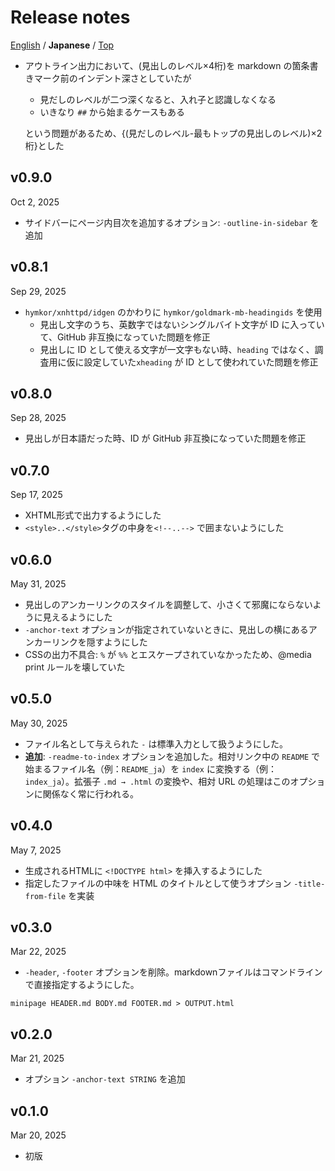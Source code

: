 Release notes
=============
[English](./release_note.md) / **Japanese** / [Top](./README.md)

- アウトライン出力において、(見出しのレベル×4桁)を markdown の箇条書きマーク前のインデント深さとしていたが

    - 見だしのレベルが二つ深くなると、入れ子と認識しなくなる
    - いきなり `##` から始まるケースもある

  という問題があるため、{(見だしのレベル-最もトップの見出しのレベル)×2桁}とした

v0.9.0
-----
Oct 2, 2025

- サイドバーにページ内目次を追加するオプション: `-outline-in-sidebar` を追加

v0.8.1
-----
Sep 29, 2025

- `hymkor/xnhttpd/idgen` のかわりに `hymkor/goldmark-mb-headingids` を使用
    - 見出し文字のうち、英数字ではないシングルバイト文字が ID に入っていて、GitHub 非互換になっていた問題を修正
    - 見出しに ID として使える文字が一文字もない時、`heading` ではなく、調査用に仮に設定していた`xheading` が ID として使われていた問題を修正

v0.8.0
------
Sep 28, 2025

- 見出しが日本語だった時、ID が GitHub 非互換になっていた問題を修正

v0.7.0
------
Sep 17, 2025

- XHTML形式で出力するようにした
- `<style>..</style>`タグの中身を`<!--..-->` で囲まないようにした

v0.6.0
------
May 31, 2025

- 見出しのアンカーリンクのスタイルを調整して、小さくて邪魔にならないように見えるようにした
- `-anchor-text` オプションが指定されていないときに、見出しの横にあるアンカーリンクを隠すようにした
- CSSの出力不具合: `%` が `%%` とエスケープされていなかったため、@media print ルールを壊していた

v0.5.0
------
May 30, 2025


- ファイル名として与えられた `-` は標準入力として扱うようにした。
- **追加**: `-readme-to-index` オプションを追加した。相対リンク中の `README` で始まるファイル名（例：`README_ja`）を `index` に変換する（例：`index_ja`）。拡張子 `.md → .html` の変換や、相対 URL の処理はこのオプションに関係なく常に行われる。

v0.4.0
------
May 7, 2025

- 生成されるHTMLに `<!DOCTYPE html>` を挿入するようにした
- 指定したファイルの中味を HTML のタイトルとして使うオプション `-title-from-file` を実装

v0.3.0
------
Mar 22, 2025

- `-header`, `-footer` オプションを削除。markdownファイルはコマンドラインで直接指定するようにした。

```
minipage HEADER.md BODY.md FOOTER.md > OUTPUT.html
```

v0.2.0
------
Mar 21, 2025

- オプション `-anchor-text STRING` を追加

v0.1.0
------
Mar 20, 2025

- 初版
